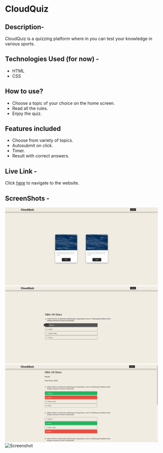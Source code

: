 # CloudQuiz

## Description-

CloudQuiz is a quizzing platform where in you can test your knowledge in various sports.

## Technologies Used (for now) -

- HTML
- CSS

## How to use?

- Choose a topic of your choice on the home screen.
- Read all the rules.
- Enjoy the quiz.

## Features included

- Choose from variety of topics.
- Autosubmit on click.
- Timer.
- Result with correct answers.

## Live Link -

Click [here](https://cloud-quiz.netlify.app/) to navigate to the website.

## ScreenShots -

![Screenshot](./assets/home.png)
![Screenshot](./assets/question.png)
![Screenshot](./assets/results.png)
![Screenshot](./assets/rule.png)
